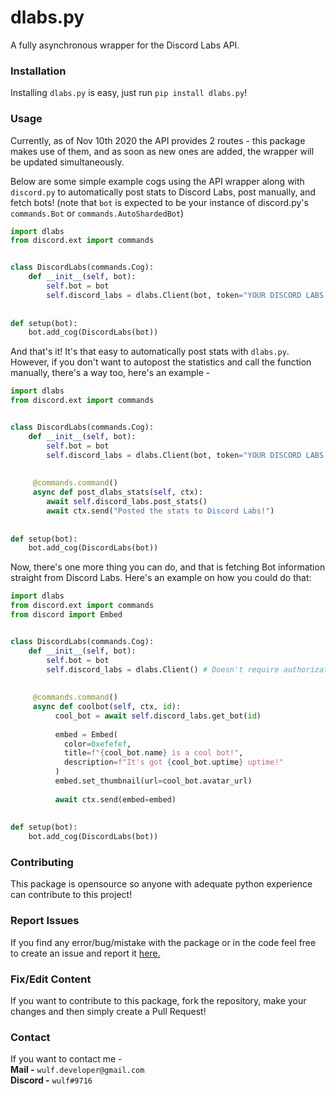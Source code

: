 # dlabs.py

A fully asynchronous wrapper for the Discord Labs API.

### Installation

Installing `dlabs.py` is easy, just run `pip install dlabs.py`!

### Usage 

Currently, as of Nov 10th 2020 the API provides 2 routes - this package makes use of them, and as soon as new ones are added, the wrapper will be updated simultaneously.

Below are some simple example cogs using the API wrapper along with `discord.py` to automatically post stats to Discord Labs, post manually, and fetch bots! (note that `bot` is expected to be your instance of discord.py's `commands.Bot` or `commands.AutoShardedBot`)

```py
import dlabs
from discord.ext import commands


class DiscordLabs(commands.Cog):
    def __init__(self, bot):
        self.bot = bot
        self.discord_labs = dlabs.Client(bot, token="YOUR DISCORD LABS TOKEN", autopost=True)
        
    
def setup(bot):
    bot.add_cog(DiscordLabs(bot))
```

And that's it! It's that easy to automatically post stats with `dlabs.py`. However, if you don't want to autopost the statistics and call the function manually, there's a way too, here's an example - 

```py
import dlabs
from discord.ext import commands


class DiscordLabs(commands.Cog):
    def __init__(self, bot):
        self.bot = bot
        self.discord_labs = dlabs.Client(bot, token="YOUR DISCORD LABS TOKEN")
        
        
     @commands.command()
     async def post_dlabs_stats(self, ctx):
        await self.discord_labs.post_stats()
        await ctx.send("Posted the stats to Discord Labs!")
        
    
def setup(bot):
    bot.add_cog(DiscordLabs(bot))
```

Now, there's one more thing you can do, and that is fetching Bot information straight from Discord Labs. Here's an example on how you could do that:


```py
import dlabs
from discord.ext import commands
from discord import Embed


class DiscordLabs(commands.Cog):
    def __init__(self, bot):
        self.bot = bot
        self.discord_labs = dlabs.Client() # Doesn't require authorization!
        
        
     @commands.command()
     async def coolbot(self, ctx, id):
          cool_bot = await self.discord_labs.get_bot(id) 
          
          embed = Embed(
            color=0xefefef,
            title=f"{cool_bot.name} is a cool bot!",
            description=f"It's got {cool_bot.uptime} uptime!"
          )
          embed.set_thumbnail(url=cool_bot.avatar_url)
          
          await ctx.send(embed=embed)
          
    
def setup(bot):
    bot.add_cog(DiscordLabs(bot))
```

### Contributing 

This package is opensource so anyone with adequate python experience can contribute to this project!

### Report Issues
If you find any error/bug/mistake with the package or in the code feel free to create an issue and report it [here.](https://github.com/itsmewulf/dlabs.py/issues)

### Fix/Edit Content
If you want to contribute to this package, fork the repository, make your changes and then simply create a Pull Request!

### Contact
If you want to contact me -<br>
**Mail -** ```wulf.developer@gmail.com```<br>
**Discord -** ```wulf#9716```
